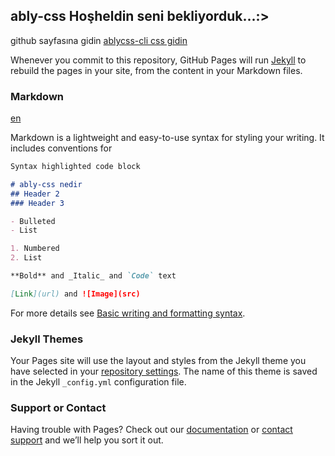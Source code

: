 ## ably-css Hoşheldin seni bekliyorduk...:>

github sayfasına gidin [ablycss-cli css gidin](https://github.com/HACKERA316/ablycss-cli)

Whenever you commit to this repository, GitHub Pages will run [Jekyll](https://jekyllrb.com/) to rebuild the pages in your site, from the content in your Markdown files.

### Markdown
[en](en.md)

Markdown is a lightweight and easy-to-use syntax for styling your writing. It includes conventions for

```markdown
Syntax highlighted code block

# ably-css nedir
## Header 2
### Header 3

- Bulleted
- List

1. Numbered
2. List

**Bold** and _Italic_ and `Code` text

[Link](url) and ![Image](src)
```

For more details see [Basic writing and formatting syntax](https://docs.github.com/en/github/writing-on-github/getting-started-with-writing-and-formatting-on-github/basic-writing-and-formatting-syntax).

### Jekyll Themes

Your Pages site will use the layout and styles from the Jekyll theme you have selected in your [repository settings](https://github.com/HACKERA316/ablycss-cli/settings/pages). The name of this theme is saved in the Jekyll `_config.yml` configuration file.

### Support or Contact

Having trouble with Pages? Check out our [documentation](https://docs.github.com/categories/github-pages-basics/) or [contact support](https://support.github.com/contact) and we’ll help you sort it out.
